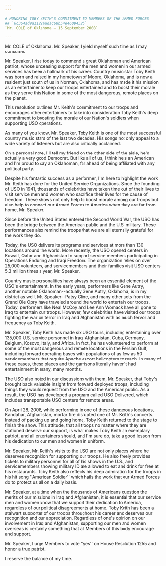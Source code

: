```yaml
---
---

# HONORING TOBY KEITH'S COMMITMENT TO MEMBERS OF THE ARMED FORCES
## `6c364ad9a1122aadac68b54e4609452b`
`Mr. COLE of Oklahoma — 15 September 2008`

---
```



Mr. COLE of Oklahoma. Mr. Speaker, I yield myself such time as I may 
consume.

Mr. Speaker, I rise today to commend a great Oklahoman and American 
patriot, whose unceasing support for the men and women in our armed 
services has been a hallmark of his career. Country music star Toby 
Keith was born and raised in my hometown of Moore, Oklahoma, and is now 
a resident just south of us in Norman, Oklahoma, and has made it his 
mission as an entertainer to keep our troops entertained and to boost 
their morale as they serve this Nation in some of the most dangerous, 
remote places on the planet.

This resolution outlines Mr. Keith's commitment to our troops and 
encourages other entertainers to take into consideration Toby Keith's 
deep commitment to boosting the morale of our Nation's soldiers when 
supporting USO operations.

As many of you know, Mr. Speaker, Toby Keith is one of the most 
successful country music stars of the last two decades. His songs not 
only appeal to a wide variety of listeners but are also critically 
acclaimed.

On a personal note, I'll tell my friend on the other side of the 
aisle, he's actually a very good Democrat. But like all of us, I think 
he's an American and I'm proud to say an Oklahoman, far ahead of being 
affiliated with any political party.

Despite his fantastic success as a performer, I'm here to highlight 
the work Mr. Keith has done for the United Service Organizations. Since 
the founding of USO in 1941, thousands of celebrities have taken time 
out of their lives to visit service men and women who sacrifice their 
lives for the cause of freedom. These shows not only help to boost 
morale among our troops but also help to connect our Armed Forces to 
America when they are far from home, Mr. Speaker.

Since before the United States entered the Second World War, the USO 
has been the bridge between the American public and the U.S. military. 
These performances also remind the troops that we are all eternally 
grateful for the work they do.

Today, the USO delivers its programs and services at more than 130 
locations around the world. More recently, the USO opened centers in 
Kuwait, Qatar and Afghanistan to support service members participating 
in Operations Enduring and Iraqi Freedom. The organization relies on 
over 25,000 volunteers, and servicemembers and their families visit USO 
centers 5.3 million times a year, Mr. Speaker.

Country music personalities have always been an essential element of 
the USO's entertainment. In the early years, performers like Gene 
Autry, another notable Oklahoman--actually Gene Autry, Oklahoma, is in 
my district as well, Mr. Speaker--Patsy Cline, and many other acts from 
the Grand Ole Opry have traveled around the world to entertain our 
troops. Today, performers like Neal McCoy and Lee Ann Womack have all 
gone to Iraq to entertain our troops. However, few celebrities have 
visited our troops fighting the war on terror in Iraq and Afghanistan 
with as much fervor and frequency as Toby Keith.

Mr. Speaker, Toby Keith has made six USO tours, including 
entertaining over 135,000 U.S. service personnel in Iraq, Afghanistan, 
Cuba, Germany, Belgium, Kosovo, Italy, and Africa. In fact, he has 
volunteered to perform at some of the most dangerous and remote 
locations in the Persian Gulf, including forward operating bases with 
populations of as few as 50 servicemembers that require Apache escort 
helicopters to reach. In many of these cases, these places and the 
garrisons literally haven't had entertainment in many, many months.

The USO also noted in our discussions with them, Mr. Speaker, that 
Toby's brought back valuable insight from forward deployed troops, 
including things they would request from the USO and the American 
public. As a result, the USO has developed a program called USO 
Delivered, which includes transportable USO centers for remote areas.

On April 28, 2008, while performing in one of these dangerous 
locations, Kandahar, Afghanistan, mortar fire disrupted one of Mr. 
Keith's concerts. Instead of packing up and going home, Toby Keith 
returned to the stage to finish the show. This attitude, that all 
troops no matter where they are stationed deserve our support, is what 
makes Toby Keith an exemplary patriot, and all entertainers should, and 
I'm sure do, take a good lesson from his dedication to our men and 
women in uniform.

Mr. Speaker, Mr. Keith's visits to the USO are not only places where 
he deserves recognition for supporting our troops. He also freely 
provides tickets to military personnel for all of his shows in the 
U.S., and servicemembers showing military ID are allowed to eat and 
drink for free at his restaurants. Toby Keith also reflects his deep 
admiration for the troops in his hit song ''American Soldier'' which 
hails the work that our Armed Forces do to protect us all on a daily 
basis.

Mr. Speaker, at a time when the thousands of Americans question the 
merits of our missions in Iraq and Afghanistan, it is essential that 
our service men and women know that we support their dedication to 
America, regardless of our political disagreements at home. Toby Keith 
has been a stalwart supporter of our troops throughout his career and 
deserves our recognition and our appreciation. Regardless of one's 
opinion on our involvement in Iraq and Afghanistan, supporting our men 
and women overseas is certainly something that all Members of this body 
encourage and support.

Mr. Speaker, I urge Members to vote ''yes'' on House Resolution 1255 
and honor a true patriot.

I reserve the balance of my time.